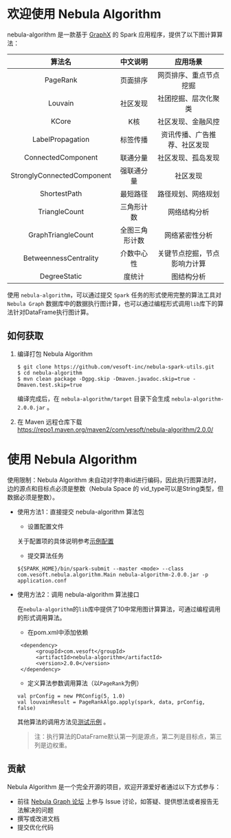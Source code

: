 # 欢迎使用 Nebula Algorithm

nebula-algorithm 是一款基于 [GraphX](https://spark.apache.org/graphx/) 的 Spark 应用程序，提供了以下图计算算法：


 |           算法名          |中文说明|应用场景|
 |:------------------------:|:-----------:|:----:|
 |         PageRank         |  页面排序  | 网页排序、重点节点挖掘|
 |         Louvain          |  社区发现  | 社团挖掘、层次化聚类|
 |          KCore           |    K核    |社区发现、金融风控|
 |     LabelPropagation     |  标签传播  |资讯传播、广告推荐、社区发现|
 |    ConnectedComponent    |  联通分量  |社区发现、孤岛发现|
 |StronglyConnectedComponent| 强联通分量  |社区发现|
 |       ShortestPath       |  最短路径   |路径规划、网络规划|
 |       TriangleCount      | 三角形计数  |网络结构分析|
 |     GraphTriangleCount   |全图三角形计数|网络紧密性分析|
 |   BetweennessCentrality  | 介数中心性  |关键节点挖掘，节点影响力计算|
 |        DegreeStatic      |   度统计   |图结构分析|
 
使用 `nebula-algorithm`，可以通过提交 `Spark` 任务的形式使用完整的算法工具对 `Nebula Graph` 数据库中的数据执行图计算，也可以通过编程形式调用`lib`库下的算法针对DataFrame执行图计算。

## 如何获取
 1. 编译打包 Nebula Algorithm
    ```
    $ git clone https://github.com/vesoft-inc/nebula-spark-utils.git
    $ cd nebula-algorithm
    $ mvn clean package -Dgpg.skip -Dmaven.javadoc.skip=true -Dmaven.test.skip=true
    ```
    编译完成后，在 `nebula-algorithm/target` 目录下会生成 `nebula-algorithm-2.0.0.jar` 。

 2. 在 Maven 远程仓库下载
   https://repo1.maven.org/maven2/com/vesoft/nebula-algorithm/2.0.0/

# 使用 Nebula Algorithm

   使用限制：Nebula Algorithm 未自动对字符串id进行编码，因此执行图算法时，边的源点和目标点必须是整数（Nebula Space 的 vid_type可以是String类型，但数据必须是整数）。
   
* 使用方法1：直接提交 nebula-algorithm 算法包

   * 设置配置文件
   
    关于配置项的具体说明参考[示例配置](https://github.com/vesoft-inc/nebula-spark-utils/blob/master/nebula-algorithm/src/main/resources/application.conf)

   * 提交算法任务

    ```
    ${SPARK_HOME}/bin/spark-submit --master <mode> --class com.vesoft.nebula.algorithm.Main nebula-algorithm-2.0.0.jar -p application.conf
    ```
* 使用方法2：调用 nebula-algorithm 算法接口

   在`nebula-algorithm`的`lib`库中提供了10中常用图计算算法，可通过编程调用的形式调用算法。
   * 在pom.xml中添加依赖
   ```
    <dependency>
         <groupId>com.vesoft</groupId>
         <artifactId>nebula-algorithm</artifactId>
         <version>2.0.0</version>
    </dependency>
   ```
   * 定义算法参数调用算法（以`PageRank`为例）
   ```
   val prConfig = new PRConfig(5, 1.0)
   val louvainResult = PageRankAlgo.apply(spark, data, prConfig, false)
   ```
 
    其他算法的调用方法见[测试示例](https://github.com/vesoft-inc/nebula-spark-utils/tree/master/nebula-algorithm/src/test/scala/com/vesoft/nebula/algorithm/lib) 。
    
    > 注：执行算法的DataFrame默认第一列是源点，第二列是目标点，第三列是边权重。

## 贡献

Nebula Algorithm 是一个完全开源的项目，欢迎开源爱好者通过以下方式参与：

- 前往 [Nebula Graph 论坛](https://discuss.nebula-graph.com.cn/ "点击前往“Nebula Graph 论坛") 上参与 Issue 讨论，如答疑、提供想法或者报告无法解决的问题
- 撰写或改进文档
- 提交优化代码
